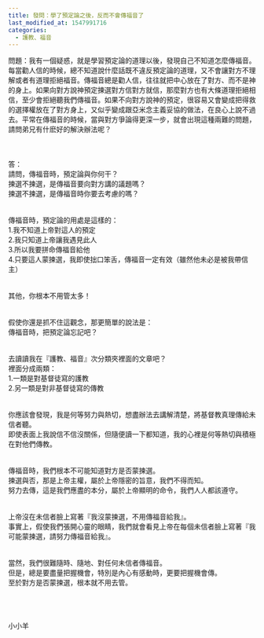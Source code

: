 ```yaml
---
title: 發問：學了預定論之後，反而不會傳福音了
last_modified_at: 1547991716
categories:
  - 護教、福音
---
```


問題：我有一個疑惑，就是學習預定論的道理以後，發現自己不知道怎麼傳福音。每當勸人信的時候，總不知道說什麼話既不違反預定論的道理，又不會讓對方不理解或者有道理拒絕福音。傳福音總是勸人信，往往就把中心放在了對方、而不是神的身上。如果向對方說神預定揀選對方信對方就信，那麼對方也有大條道理拒絕相信，至少會拒絕聽我們傳福音。如果不向對方說神的預定，很容易又會變成把得救的選擇權放在了對方身上，又似乎變成跟亞米念主義妥協的做法，在良心上說不過去。平常在傳福音的時候，當與對方爭論得更深一步，就會出現這種兩難的問題，請問弟兄有什麽好的解決辦法呢？<br><!--more--><br><br><br>答：<br>請問，傳福音時，預定論與你何干？<br>揀選不揀選，是傳福音要向對方講的議題嗎？<br>揀選不揀選，是傳福音時你要去考慮的嗎？<br> <br><br>傳福音時，預定論的用處是這樣的：<br>1.我不知道上帝對這人的預定<br>2.我只知道上帝讓我遇見此人<br>3.所以我要拼命傳福音給他<br>4.只要這人蒙揀選，我即使拙口笨舌，傳福音一定有效（雖然他未必是被我帶信主）<br> <br><br>其他，你根本不用管太多！<br> <br><br>假使你還是抓不住這觀念，那更簡單的說法是：<br>傳福音時，把預定論忘記吧？<br> <br> <br>去讀讀我在『護教、福音』次分類夾裡面的文章吧？<br>裡面分成兩類：<br>1.一類是對基督徒寫的護教<br>2.另一類是對非基督徒寫的傳教<br> <br><br>你應該會發現，我是何等努力與熱切，想盡辦法去講解清楚，將基督教真理傳給未信者聽。<br>即使表面上我說信不信沒關係，但隨便讀一下都知道，我的心裡是何等熱切與積極在對他們傳教。<br> <br><br>傳福音時，我們根本不可能知道對方是否蒙揀選。<br>揀選與否，那是上帝主權，屬於上帝隱密的旨意，我們不得而知。<br>努力去傳，這是我們應盡的本分，屬於上帝顯明的命令，我們人人都該遵守。<br><br><br>上帝沒在未信者臉上寫著『我沒蒙揀選，不用傳福音給我』。<br>事實上，假使我們張開心靈的眼睛，我們就會看見上帝在每個未信者臉上寫著『我可能蒙揀選，請努力傳福音給我』。<br><br><br>當然，我們很難隨時、隨地、對任何未信者傳福音。<br>但是，總是要盡量把握機會，特別是內心有感動時，更要把握機會傳。<br>至於對方是否蒙揀選，根本就不用去管。<br><br><br><br><br>小小羊<br><br><br><br><br>
